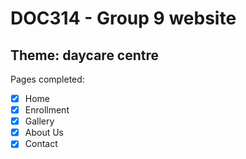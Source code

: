 # DOC314 - Group 9 website
## Theme: daycare centre

Pages completed:
- [x] Home
- [x] Enrollment
- [x] Gallery
- [x] About Us
- [x] Contact
